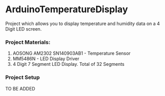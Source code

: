 # ArduinoTemperatureDisplay

Project which allows you to display temperature and humidity data on a 4 Digit LED screen.

### Project Materials:

1. AOSONG AM2302 SN140903AB1 - Temperature Sensor
2. MM5486N - LED Display Driver
3. 4 Digit 7 Segment LED Display. Total of 32 Segments 

### Project Setup
TO BE ADDED




